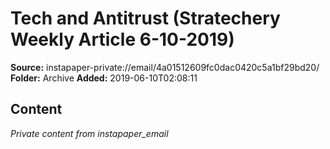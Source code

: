 # Tech and Antitrust (Stratechery Weekly Article 6-10-2019)

**Source:** instapaper-private://email/4a01512609fc0dac0420c5a1bf29bd20/
**Folder:** Archive
**Added:** 2019-06-10T02:08:11




## Content
*Private content from instapaper_email*
